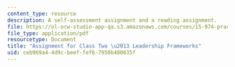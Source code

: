 ```yaml
---
content_type: resource
description: A self-assessment assignment and a reading assignment.
file: https://ol-ocw-studio-app-qa.s3.amazonaws.com/courses/15-974-practical-leadership-fall-2004/ceb969a44d9cbeeffef67950b480635f_1st_assignmt.pdf
file_type: application/pdf
resourcetype: Document
title: "Assignment for Class Two \u2013 Leadership Frameworks"
uid: ceb969a4-4d9c-beef-fef6-7950b480635f
---
```

